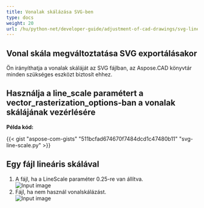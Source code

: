 ```yaml
---
title: Vonalak skálázása SVG-ben
type: docs
weight: 20
url: /hu/python-net/developer-guide/adjustment-of-cad-drawings/svg-line-scale/
---
```


## **Vonal skála megváltoztatása SVG exportálásakor**

Ön irányíthatja a vonalak skáláját az SVG fájlban, az Aspose.CAD könyvtár minden szükséges eszközt biztosít ehhez.

## **Használja a line_scale paramétert a vector_rasterization_options-ban a vonalak skálájának vezérlésére**

**Példa kód:**

{{< gist "aspose-com-gists" "511bcfad674670f7484dcd1c47480b11" "svg-line-scale.py" >}}

## Egy fájl lineáris skálával
1. A fájl, ha a LineScale paraméter 0.25-re van állítva.<br>
![Input image](/cad/_assets/guide/svg/line_scale_0.25.png)<br>
1. Fájl, ha nem használ vonalskálázást.<br>
![Input image](/cad/_assets/guide/svg/basic_options.png)<br>
